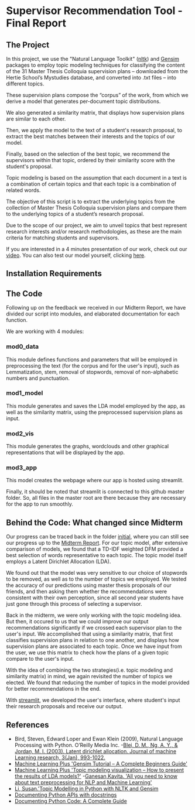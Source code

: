 # **Supervisor Recommendation Tool - Final Report**
## **The Project**

In this project, we use the "Natural Language Toolkit" ([nltk](https://www.nltk.org/)) and  [Gensim](https://radimrehurek.com/gensim/) packages to employ topic modeling techniques for classifying the content of the 31 Master Thesis Colloquia supervision plans – downloaded from the Hertie School’s Mystudies database, and converted into .txt files – into different topics.

These supervision plans compose the “corpus” of the work, from which we derive a model that generates per-document topic distributions. 

We also generated a similarity matrix, that displays how supervision plans are similar to each other.

Then, we apply the model to the text of a student's research proposal, to extract the best matches between their interests and the topics of our model.

Finally, based on the selection of the best topic, we recommend the supervisors within that topic, ordered by their similarity score with the student's proposal.

Topic modeling is based on the assumption that each document in a text is a combination of certain topics and that each topic is a combination of related words.

The objective of this script is to extract the underlying topics from the collection of Master Thesis Colloquia supervision plans and compare them to the underlying topics of a student’s research proposal.

Due to the scope of our project, we aim to unveil topics that best represent research interests and/or research methodologies, as these are the main criteria for matching students and supervisors.

If you are interested in a 4 minutes presentation of our work, check out our [video](https://www.youtube.com/watch?v=mOxyVOVVxeA).
You can also test our model yourself, clicking [here](https://share.streamlit.io/cbsobral/python/mod3_app.py).

## Installation Requirements

## The Code

Following up on the feedback we received in our Midterm Report, we have divided our script into modules, and elaborated documentation for each function.

We are working with 4 modules:

### mod0_data
This module defines functions and parameters that will be employed in preprocessing the text (for the corpus and for the user's input), such as Lemmatization, stem, removal of stopwords, removal of non-alphabetic numbers and punctuation.

### mod1_model
This module generates and saves the LDA model employed by the app, as well as the similarity matrix, using the preprocessed supervision plans as input.

### mod2_vis
This module generates the graphs, wordclouds and other graphical representations that will be displayed by the app.


### mod3_app
This model creates the webpage where our app is hosted using streamlit.

Finally, it should be noted that streamlit is connected to this github master folder. So, all files in the master root are there because they are necessary for the app to run smoothly.


## Behind the Code: What changed since Midterm
Our progress can be traced back in the folder [initial](https://github.com/cbsobral/python/initial), where you can still see our progress up to the [Midterm Report](https://github.com/cbsobral/python/blob/master/Midterm%20Report.MD).
For our topic model, after extensive comparison of models, we found that a TD-IDF weighted DFM provided a best selection of words representative to each topic. The topic model itself employs a Latent Dirichlet Allocation (LDA).

We found out that the model was very sensitive to our choice of stopwords to be removed, as well as to the number of topics we employed. We tested the accuracy of our predictions using master thesis proposals of our friends, and then asking them whether the recommendations were consistent with their own perception, since all second year students have just gone through this process of selecting a supervisor. 

Back in the midterm, we were only working with the topic modeling idea. But then, it occured to us that we could improve our output recommendations significantly if we crossed each supervisor plan to the user's input. We accomplished that using a similarity matrix, that first classifies supervision plans in relation to one another, and displays how supervision plans are associated to each topic. Once we have input from the user, we use this matrix to check how the plans of a given topic compare to the user's input.

With the idea of combining the two strategies(i.e. topic modeling and similarity matrix) in mind, we again revisited the number of topics we elected. We found that reducing the number of topics in the model provided for better recommendations in the end. 

With [streamlit](https://www.streamlit.io/), we developed the user's interface, where student's input their research proposals and receive our output. 



## References
- Bird, Steven, Edward Loper and Ewan Klein (2009), Natural Language Processing with Python. O’Reilly Media Inc.
-[Blei, D. M., Ng, A. Y., & Jordan, M. I. (2003). Latent dirichlet allocation. Journal of machine Learning research, 3(Jan), 993-1022.](https://www.jmlr.org/papers/v3/blei03a)
- [Machine Learning Plus 'Gensim Tutorial – A Complete Beginners Guide'](https://www.machinelearningplus.com/nlp/gensim-tutorial/#11howtocreatetopicmodelswithlda)
- [Machine Learning Plus 'Topic modeling visualization – How to present the results of LDA models?'](https://www.machinelearningplus.com/nlp/topic-modeling-visualization-how-to-present-results-lda-models/)
-[Ganesan,Kavita. 'All you need to know about text preprocessing for NLP and Machine Learning'](https://www.kdnuggets.com/2019/04/text-preprocessing-nlp-machine-learning.html)
- [Li, Susan.'Topic Modelling in Python with NLTK and Gensim ]('https://towardsdatascience.com/topic-modelling-in-python-with-nltk-and-gensim-4ef03213cd21#:~:text=In%20this%20post%2C%20we%20will,a%20document%2C%20called%20topic%20modelling.&text=Research%20paper%20topic%20modelling%20is,of%20papers%20in%20a%20corpus)
- [Documenting Python APIs with docstrings](https://developer.lsst.io/python/numpydoc.html#py-docstring-module-structure)
- [Documenting Python Code: A Complete Guide](https://realpython.com/documenting-python-code/)

